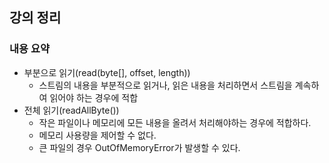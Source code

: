## 강의 정리

### 내용 요약

- 부분으로 읽기(read(byte[], offset, length))
    - 스트림의 내용을 부분적으로 읽거나, 읽은 내용을 처리하면서 스트림을 계속하여 읽어야 하는 경우에 적합
- 전체 읽기(readAllByte())
    - 작은 파일이나 메모리에 모든 내용을 올려서 처리해야하는 경우에 적합하다.
    - 메모리 사용량을 제어할 수 없다.
    - 큰 파일의 경우 OutOfMemoryError가 발생할 수 있다.
